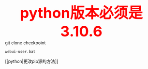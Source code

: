 <font color=red size=7><b><center> python版本必须是3.10.6</center></b></font>
git clone 
checkpoint

```text
webui-user.bat
```


[[python|更改pip源的方法]]